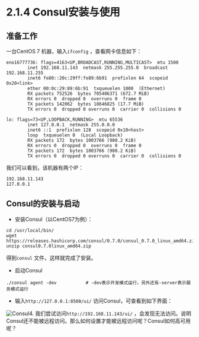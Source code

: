 # 2.1.4 Consul安装与使用





## 准备工作

一台CentOS 7 机器，输入`ifconfig` ，查看网卡信息如下：

```
eno16777736: flags=4163<UP,BROADCAST,RUNNING,MULTICAST>  mtu 1500
        inet 192.168.11.143  netmask 255.255.255.0  broadcast 192.168.11.255
        inet6 fe80::20c:29ff:fe89:6b91  prefixlen 64  scopeid 0x20<link>
        ether 00:0c:29:89:6b:91  txqueuelen 1000  (Ethernet)
        RX packets 752526  bytes 705406371 (672.7 MiB)
        RX errors 0  dropped 0  overruns 0  frame 0
        TX packets 142062  bytes 18646825 (17.7 MiB)
        TX errors 0  dropped 0 overruns 0  carrier 0  collisions 0

lo: flags=73<UP,LOOPBACK,RUNNING>  mtu 65536
        inet 127.0.0.1  netmask 255.0.0.0
        inet6 ::1  prefixlen 128  scopeid 0x10<host>
        loop  txqueuelen 0  (Local Loopback)
        RX packets 172  bytes 1003766 (980.2 KiB)
        RX errors 0  dropped 0  overruns 0  frame 0
        TX packets 172  bytes 1003766 (980.2 KiB)
        TX errors 0  dropped 0 overruns 0  carrier 0  collisions 0
```

我们可以看到，该机器有两个IP：

```
192.168.11.143
127.0.0.1
```





## Consul的安装与启动

* 安装Consul（以CentOS7为例）：

```shell
cd /usr/local/bin/
wget https://releases.hashicorp.com/consul/0.7.0/consul_0.7.0_linux_amd64.zip
unzip consul0.7.0linux_amd64.zip
```
得到`consul` 文件，这样就完成了安装。

* 启动Consul

```shell
./consul agent -dev           # -dev表示开发模式运行，另外还有-server表示服务模式运行
```
* 输入`http://127.0.0.1:8500/ui/` 访问Consul，可查看到如下界面：

![Consul](dist/images/consul-1.png)4. 我们尝试访问`http://192.168.11.143/ui/` ，会发现无法访问。说明Consul还不能被远程访问。那么如何设置才能被远程访问呢？Consul如何高可用呢？


